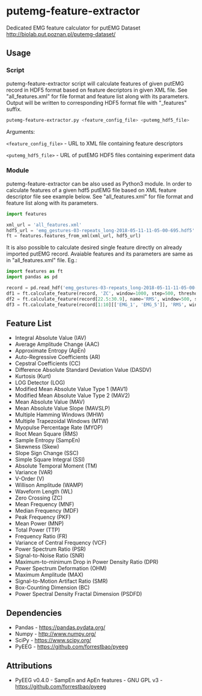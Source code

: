 # putemg-feature-extractor
Dedicated EMG feature calculator for putEMG Dataset http://biolab.put.poznan.pl/putemg-dataset/

## Usage
### Script
putemg-feature-extractor script will calculate features of given putEMG record in HDF5 format based on feature decriptors in given XML file. See "all_features.xml" for file format and feature list along with its parameters. Output will be written to corresponding HDF5 format file with "_features" suffix.

```bash
putemg-feature-extractor.py <feature_config_file> <putemg_hdf5_file>
```

Arguments:

`<feature_config_file>` - URL to XML file containing feature descriptors

`<putemg_hdf5_file>` - URL of putEMG HDF5 files containing experiment data

### Module
putemg-feature-extractor can be also used as Python3 module. In order to calculate features of a given hdf5 putEMG file based on XML feature descriptor file see example below. See "all_features.xml" for file format and feature list along with its parameters.

```python
import features

xml_url = 'all_features.xml'
hdf5_url = 'emg_gestures-03-repeats_long-2018-05-11-11-05-00-695.hdf5'
ft = features.features_from_xml(xml_url, hdf5_url)
```

It is also possible to calculate desired single feature directly on already imported putEMG record. Avaiable features and its parameters are same as in "all_features.xml" file. Eg.:
```python
import features as ft
import pandas as pd

record = pd.read_hdf('emg_gestures-03-repeats_long-2018-05-11-11-05-00-695.hdf5')
df1 = ft.calculate_feature(record, 'ZC', window=1000, step=500, threshold=30)
df2 = ft.calculate_feature(record[22.5:30.9], name='RMS', window=500, step=250)
df3 = ft.calculate_feature(record[1:10][['EMG_1', 'EMG_5']], 'RMS', window=500, step=250)
```

## Feature List
* Integral Absolute Value (IAV)
* Average Amplitude Change (AAC)
* Approximate Entropy (ApEn)
* Auto-Regressive Coefficients (AR)
* Cepstral Coefficients (CC)
* Difference Absolute Standard Deviation Value (DASDV)
* Kurtosis (Kurt)
* LOG Detector (LOG)
* Modified Mean Absolute Value Type 1 (MAV1)
* Modified Mean Absolute Value Type 2 (MAV2)
* Mean Absolute Value (MAV)
* Mean Absolute Value Slope (MAVSLP)
* Multiple Hamming Windows (MHW)
* Multiple Trapezoidal Windows (MTW)
* Myopulse Percentage Rate (MYOP)
* Root Mean Square (RMS)
* Sample Entropy (SampEn)
* Skewness (Skew)
* Slope Sign Change (SSC)
* Simple Square Integral (SSI)
* Absolute Temporal Moment (TM)
* Variance (VAR)
* V-Order (V)
* Willison Amplitude (WAMP)
* Waveform Length (WL)
* Zero Crossing (ZC)
* Mean Frequency (MNF)
* Median Frequency (MDF)
* Peak Frequency (PKF)
* Mean Power (MNP)
* Total Power (TTP)
* Frequency Ratio (FR)
* Variance of Central Frequency (VCF)
* Power Spectrum Ratio (PSR)
* Signal-to-Noise Ratio (SNR)
* Maximum-to-minimum Drop in Power Density Ratio (DPR)
* Power Spectrum Deformation (OHM)
* Maximum Amplitude (MAX)
* Signal-to-Motion Artifact Ratio (SMR)
* Box-Counting Dimension (BC)
* Power Spectral Density Fractal Dimension (PSDFD)

## Dependencies
* Pandas - https://pandas.pydata.org/
* Numpy - http://www.numpy.org/
* SciPy - https://www.scipy.org/
* PyEEG - https://github.com/forrestbao/pyeeg

## Attributions
* PyEEG v0.4.0 - SampEn and ApEn features - GNU GPL v3 - https://github.com/forrestbao/pyeeg
